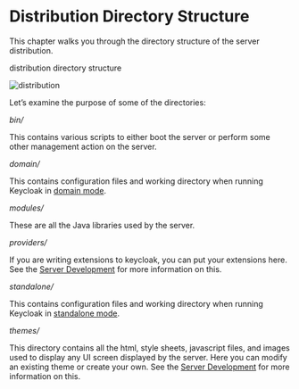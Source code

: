 # Distribution Directory Structure

This chapter walks you through the directory structure of the server distribution.

distribution directory structure

![distribution](https://wjw465150.gitbooks.io/keycloak-documentation/content/server\_installation/keycloak-images/files.png)

Let’s examine the purpose of some of the directories:

_bin/_

This contains various scripts to either boot the server or perform some other management action on the server.

_domain/_

This contains configuration files and working directory when running Keycloak in [domain mode](https://wjw465150.gitbooks.io/keycloak-documentation/content/server\_installation/topics/operating-mode/domain.html#\_domain-mode).

_modules/_

These are all the Java libraries used by the server.

_providers/_

If you are writing extensions to keycloak, you can put your extensions here. See the [Server Development](https://keycloak.gitbooks.io/documentation/content/server\_development/index.html) for more information on this.

_standalone/_

This contains configuration files and working directory when running Keycloak in [standalone mode](https://wjw465150.gitbooks.io/keycloak-documentation/content/server\_installation/topics/operating-mode/standalone.html#\_standalone-mode).

_themes/_

This directory contains all the html, style sheets, javascript files, and images used to display any UI screen displayed by the server. Here you can modify an existing theme or create your own. See the [Server Development](https://keycloak.gitbooks.io/documentation/content/server\_development/index.html) for more information on this.
